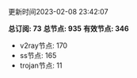 更新时间2023-02-08 23:42:07

**总订阅: 73**
**总节点: 935**
**有效节点: 346**
- v2ray节点: 170
- ss节点: 165
- trojan节点: 11
